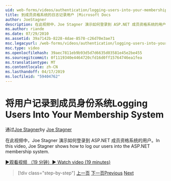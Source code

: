 ```yaml
---
uid: web-forms/videos/authentication/logging-users-into-your-membership-system
title: 到成员资格系统的日志记录用户 |Microsoft Docs
author: JoeStagner
description: 在此视频中，Joe Stagner 演示如何登录到 ASP.NET 成员资格系统的用户。
ms.author: riande
ms.date: 07/29/2010
ms.assetid: 39a7142b-8228-4dae-8578-c26d70e3ae71
msc.legacyurl: /web-forms/videos/authentication/logging-users-into-your-membership-system
msc.type: video
ms.openlocfilehash: 39aec7811eb9b93d5d7d6635d03581e45e2be455
ms.sourcegitcommit: 0f1119340e4464720cfd16d0ff15764746ea1fea
ms.translationtype: MT
ms.contentlocale: zh-CN
ms.lasthandoff: 04/17/2019
ms.locfileid: "59404762"
---
```

# <a name="logging-users-into-your-membership-system"></a><span data-ttu-id="71bfd-103">将用户记录到成员身份系统</span><span class="sxs-lookup"><span data-stu-id="71bfd-103">Logging Users Into Your Membership System</span></span>

<span data-ttu-id="71bfd-104">通过[Joe Stagner](https://github.com/JoeStagner)</span><span class="sxs-lookup"><span data-stu-id="71bfd-104">by [Joe Stagner](https://github.com/JoeStagner)</span></span>

<span data-ttu-id="71bfd-105">在此视频中，Joe Stagner 演示如何登录到 ASP.NET 成员资格系统的用户。</span><span class="sxs-lookup"><span data-stu-id="71bfd-105">In this video, Joe Stagner shows how to log our users into the ASP.NET membership system.</span></span>

[<span data-ttu-id="71bfd-106">&#9654;观看视频 （19 分钟）</span><span class="sxs-lookup"><span data-stu-id="71bfd-106">&#9654; Watch video (19 minutes)</span></span>](https://channel9.msdn.com/Blogs/ASP-NET-Site-Videos/logging-users-into-your-membership-system)

> [!div class="step-by-step"]
> <span data-ttu-id="71bfd-107">[上一页](adding-users-to-your-membership-system.md)
> [下一页](implement-the-registration-verification-pattern.md)</span><span class="sxs-lookup"><span data-stu-id="71bfd-107">[Previous](adding-users-to-your-membership-system.md)
[Next](implement-the-registration-verification-pattern.md)</span></span>
